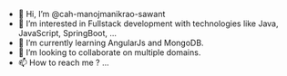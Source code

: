 - 👋 Hi, I’m @cah-manojmanikrao-sawant
- 👀 I’m interested in Fullstack development with technologies like Java, JavaScript, SpringBoot, ...
- 🌱 I’m currently learning AngularJs and MongoDB.
- 💞️ I’m looking to collaborate on multiple domains.
- 📫 How to reach me ? ...

<!---
cah-manojmanikrao-sawant/cah-manojmanikrao-sawant is a ✨ special ✨ repository because its `README.md` (this file) appears on your GitHub profile.
You can click the Preview link to take a look at your changes.
--->
